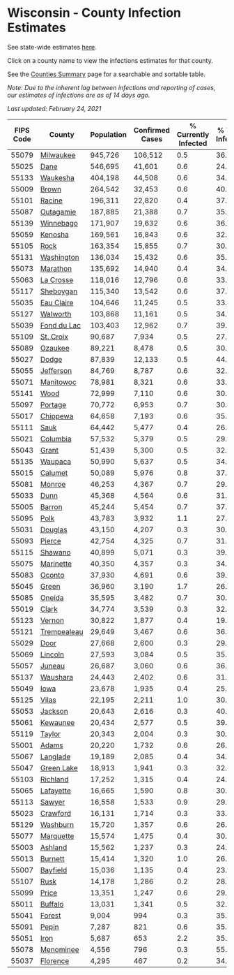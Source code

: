 # Wisconsin - County Infection Estimates

See state-wide estimates [here](/infections/us-wi).

Click on a county name to view the infections estimates for that county.

See the [Counties Summary](/infections/summary-counties) page for a searchable and sortable table.

*Note: Due to the inherent lag between infections and reporting of cases, our estimates of infections are as of 14 days ago.*

*Last updated: February 24, 2021*

|   FIPS Code |                     County |   Population |   Confirmed Cases |   % Currently Infected |   % Total Infected |
|-------------|----------------------------|--------------|-------------------|------------------------|--------------------|
|       55079 |     [Milwaukee](milwaukee) |      945,726 |           106,512 |                    0.5 |               36.9 |
|       55025 |               [Dane](dane) |      546,695 |            41,601 |                    0.6 |               24.0 |
|       55133 |       [Waukesha](waukesha) |      404,198 |            44,508 |                    0.6 |               34.7 |
|       55009 |             [Brown](brown) |      264,542 |            32,453 |                    0.6 |               40.1 |
|       55101 |           [Racine](racine) |      196,311 |            22,820 |                    0.4 |               37.6 |
|       55087 |     [Outagamie](outagamie) |      187,885 |            21,388 |                    0.7 |               35.7 |
|       55139 |     [Winnebago](winnebago) |      171,907 |            19,632 |                    0.6 |               36.2 |
|       55059 |         [Kenosha](kenosha) |      169,561 |            16,843 |                    0.6 |               32.1 |
|       55105 |               [Rock](rock) |      163,354 |            15,855 |                    0.7 |               30.9 |
|       55131 |   [Washington](washington) |      136,034 |            15,432 |                    0.6 |               35.8 |
|       55073 |       [Marathon](marathon) |      135,692 |            14,940 |                    0.4 |               34.8 |
|       55063 |     [La Crosse](la-crosse) |      118,016 |            12,796 |                    0.6 |               33.9 |
|       55117 |     [Sheboygan](sheboygan) |      115,340 |            13,542 |                    0.6 |               37.2 |
|       55035 |   [Eau Claire](eau-claire) |      104,646 |            11,245 |                    0.5 |               33.8 |
|       55127 |       [Walworth](walworth) |      103,868 |            11,161 |                    0.5 |               34.2 |
|       55039 | [Fond du Lac](fond-du-lac) |      103,403 |            12,962 |                    0.7 |               39.7 |
|       55109 |     [St. Croix](st.-croix) |       90,687 |             7,934 |                    0.5 |               27.2 |
|       55089 |         [Ozaukee](ozaukee) |       89,221 |             8,478 |                    0.5 |               30.2 |
|       55027 |             [Dodge](dodge) |       87,839 |            12,133 |                    0.5 |               44.0 |
|       55055 |     [Jefferson](jefferson) |       84,769 |             8,787 |                    0.6 |               32.5 |
|       55071 |     [Manitowoc](manitowoc) |       78,981 |             8,321 |                    0.6 |               33.1 |
|       55141 |               [Wood](wood) |       72,999 |             7,110 |                    0.6 |               30.4 |
|       55097 |         [Portage](portage) |       70,772 |             6,953 |                    0.7 |               30.8 |
|       55017 |       [Chippewa](chippewa) |       64,658 |             7,193 |                    0.6 |               35.0 |
|       55111 |               [Sauk](sauk) |       64,442 |             5,477 |                    0.4 |               26.9 |
|       55021 |       [Columbia](columbia) |       57,532 |             5,379 |                    0.5 |               29.5 |
|       55043 |             [Grant](grant) |       51,439 |             5,300 |                    0.5 |               32.7 |
|       55135 |         [Waupaca](waupaca) |       50,990 |             5,637 |                    0.5 |               34.9 |
|       55015 |         [Calumet](calumet) |       50,089 |             5,976 |                    0.8 |               37.6 |
|       55081 |           [Monroe](monroe) |       46,253 |             4,367 |                    0.7 |               29.4 |
|       55033 |               [Dunn](dunn) |       45,368 |             4,564 |                    0.6 |               31.4 |
|       55005 |           [Barron](barron) |       45,244 |             5,454 |                    0.7 |               37.6 |
|       55095 |               [Polk](polk) |       43,783 |             3,932 |                    1.1 |               27.6 |
|       55031 |         [Douglas](douglas) |       43,150 |             4,207 |                    0.3 |               30.2 |
|       55093 |           [Pierce](pierce) |       42,754 |             4,325 |                    0.7 |               31.6 |
|       55115 |         [Shawano](shawano) |       40,899 |             5,071 |                    0.3 |               39.5 |
|       55075 |     [Marinette](marinette) |       40,350 |             4,357 |                    0.3 |               34.2 |
|       55083 |           [Oconto](oconto) |       37,930 |             4,691 |                    0.6 |               39.2 |
|       55045 |             [Green](green) |       36,960 |             3,190 |                    1.7 |               26.5 |
|       55085 |           [Oneida](oneida) |       35,595 |             3,482 |                    0.7 |               30.6 |
|       55019 |             [Clark](clark) |       34,774 |             3,539 |                    0.3 |               32.2 |
|       55123 |           [Vernon](vernon) |       30,822 |             1,877 |                    0.4 |               19.0 |
|       55121 | [Trempealeau](trempealeau) |       29,649 |             3,467 |                    0.6 |               36.8 |
|       55029 |               [Door](door) |       27,668 |             2,600 |                    0.3 |               29.8 |
|       55069 |         [Lincoln](lincoln) |       27,593 |             3,084 |                    0.5 |               35.1 |
|       55057 |           [Juneau](juneau) |       26,687 |             3,060 |                    0.6 |               36.0 |
|       55137 |       [Waushara](waushara) |       24,443 |             2,402 |                    0.6 |               31.1 |
|       55049 |               [Iowa](iowa) |       23,678 |             1,935 |                    0.4 |               25.8 |
|       55125 |             [Vilas](vilas) |       22,195 |             2,211 |                    1.0 |               30.7 |
|       55053 |         [Jackson](jackson) |       20,643 |             2,616 |                    0.3 |               40.2 |
|       55061 |       [Kewaunee](kewaunee) |       20,434 |             2,577 |                    0.5 |               39.9 |
|       55119 |           [Taylor](taylor) |       20,343 |             2,004 |                    0.3 |               30.9 |
|       55001 |             [Adams](adams) |       20,220 |             1,732 |                    0.6 |               26.8 |
|       55067 |       [Langlade](langlade) |       19,189 |             2,085 |                    0.4 |               34.6 |
|       55047 |   [Green Lake](green-lake) |       18,913 |             1,941 |                    0.3 |               32.6 |
|       55103 |       [Richland](richland) |       17,252 |             1,315 |                    0.4 |               24.0 |
|       55065 |     [Lafayette](lafayette) |       16,665 |             1,590 |                    0.8 |               30.0 |
|       55113 |           [Sawyer](sawyer) |       16,558 |             1,533 |                    0.9 |               29.7 |
|       55023 |       [Crawford](crawford) |       16,131 |             1,714 |                    0.3 |               33.7 |
|       55129 |       [Washburn](washburn) |       15,720 |             1,357 |                    0.6 |               26.7 |
|       55077 |     [Marquette](marquette) |       15,574 |             1,475 |                    0.4 |               30.2 |
|       55003 |         [Ashland](ashland) |       15,562 |             1,237 |                    0.3 |               24.9 |
|       55013 |         [Burnett](burnett) |       15,414 |             1,320 |                    1.0 |               26.4 |
|       55007 |       [Bayfield](bayfield) |       15,036 |             1,135 |                    0.4 |               23.6 |
|       55107 |               [Rusk](rusk) |       14,178 |             1,286 |                    0.2 |               28.7 |
|       55099 |             [Price](price) |       13,351 |             1,247 |                    0.6 |               29.0 |
|       55011 |         [Buffalo](buffalo) |       13,031 |             1,341 |                    0.5 |               32.0 |
|       55041 |           [Forest](forest) |        9,004 |               994 |                    0.3 |               35.2 |
|       55091 |             [Pepin](pepin) |        7,287 |               821 |                    0.6 |               35.2 |
|       55051 |               [Iron](iron) |        5,687 |               653 |                    2.2 |               35.4 |
|       55078 |     [Menominee](menominee) |        4,556 |               796 |                    0.3 |               55.7 |
|       55037 |       [Florence](florence) |        4,295 |               467 |                    0.2 |               34.8 |